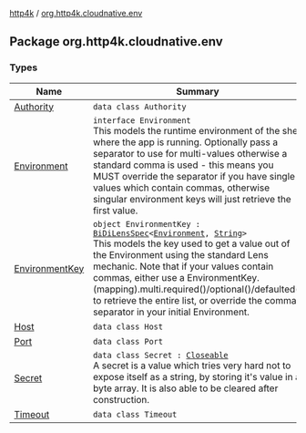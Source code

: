 [http4k](../index.md) / [org.http4k.cloudnative.env](./index.md)

## Package org.http4k.cloudnative.env

### Types

| Name | Summary |
|---|---|
| [Authority](-authority/index.md) | `data class Authority` |
| [Environment](-environment/index.md) | `interface Environment`<br>This models the runtime environment of the shell where the app is running. Optionally pass a separator to use for multi-values otherwise a standard comma is used - this means you MUST override the separator if you have single values which contain commas, otherwise singular environment keys will just retrieve the first value. |
| [EnvironmentKey](-environment-key/index.md) | `object EnvironmentKey : `[`BiDiLensSpec`](../org.http4k.lens/-bi-di-lens-spec/index.md)`<`[`Environment`](-environment/index.md)`, `[`String`](https://kotlinlang.org/api/latest/jvm/stdlib/kotlin/-string/index.html)`>`<br>This models the key used to get a value out of the  Environment using the standard Lens mechanic. Note that if your values contain commas, either use a EnvironmentKey.(mapping).multi.required()/optional()/defaulted() to retrieve the entire list, or override the comma separator in your initial Environment. |
| [Host](-host/index.md) | `data class Host` |
| [Port](-port/index.md) | `data class Port` |
| [Secret](-secret/index.md) | `data class Secret : `[`Closeable`](http://docs.oracle.com/javase/6/docs/api/java/io/Closeable.html)<br>A secret is a value which tries very hard not to expose itself as a string, by storing it's value in a byte array. It is also able to be cleared after construction. |
| [Timeout](-timeout/index.md) | `data class Timeout` |
